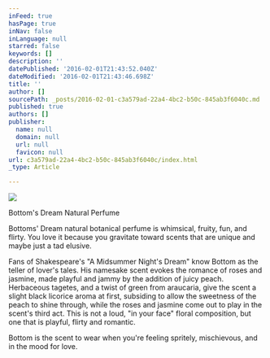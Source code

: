 ```yaml
---
inFeed: true
hasPage: true
inNav: false
inLanguage: null
starred: false
keywords: []
description: ''
datePublished: '2016-02-01T21:43:52.040Z'
dateModified: '2016-02-01T21:43:46.698Z'
title: ''
author: []
sourcePath: _posts/2016-02-01-c3a579ad-22a4-4bc2-b50c-845ab3f6040c.md
published: true
authors: []
publisher:
  name: null
  domain: null
  url: null
  favicon: null
url: c3a579ad-22a4-4bc2-b50c-845ab3f6040c/index.html
_type: Article

---
```

![](https://the-grid-user-content.s3-us-west-2.amazonaws.com/df954fd1-413a-4ac0-8740-5177d6729c7c.jpg)

Bottom's Dream Natural Perfume

Bottoms' Dream natural botanical perfume is whimsical, fruity, fun, and 
flirty. You love it because you gravitate toward scents that are unique 
and maybe just a tad elusive. 
  
Fans of Shakespeare's "A Midsummer Night's Dream" know Bottom as the 
teller of lover's tales. His namesake scent evokes the romance of roses 
and jasmine, made playful and jammy by the addition of juicy peach. 
Herbaceous tagetes, and a twist of green from araucaria, give the scent a
slight black licorice aroma at first, subsiding to allow the sweetness 
of the peach to shine through, while the roses and jasmine come out to 
play in the scent's third act. This is not a loud, "in your face" floral
composition, but one that is playful, flirty and romantic. 
  
Bottom is the scent to wear when you're feeling spritely, mischievous, and in the mood for love.